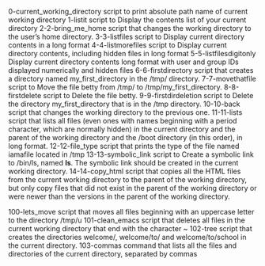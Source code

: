 0-current_working_directory script to print absolute path name of current working directory
1-listit script to Display the contents list of your current directory
2-2-bring_me_home script that changes the working directory to the user’s home directory.
3-3-listfiles script to Display current directory contents in a long format
4-4-listmorefiles script to Display current directory contents, including hidden files in long format
5-5-listfilesdigitonly Display current directory contents long format with user and group IDs displayed numerically and hidden files
6-6-firstdirectory script that creates a directory named my_first_directory in the /tmp/ directory.
7-7-movethatfile script to Move the file betty from /tmp/ to /tmp/my_first_directory.
8-8-firstdelete script to Delete the file betty.
9-9-firstdirdeletion script to Delete the directory my_first_directory that is in the /tmp directory.
10-10-back script that changes the working directory to the previous one.
11-11-lists script  that lists all files (even ones with names beginning with a period character, which are normally hidden) in the current directory and the parent of the working directory and the /boot directory (in this order), in long format.
12-12-file_type script that prints the type of the file named iamafile located in /tmp
13-13-symbolic_link script to Create a symbolic link to /bin/ls, named __ls__. The symbolic link should be created in the current working directory.
14-14-copy_html script that copies all the HTML files from the current working directory to the parent of the working directory, but only copy files that did not exist in the parent of the working directory or were newer than the versions in the parent of the working directory.

100-lets_move script that moves all files beginning with an uppercase letter to the directory /tmp/u
101-clean_emacs script that deletes all files in the current working directory that end with the character ~
102-tree script that creates the directories welcome/, welcome/to/ and welcome/to/school in the current directory.
103-commas command that lists all the files and directories of the current directory, separated by commas 

